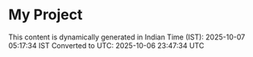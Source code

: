 # My Project

This content is dynamically generated in Indian Time (IST): 2025-10-07 05:17:34 IST
Converted to UTC: 2025-10-06 23:47:34 UTC
